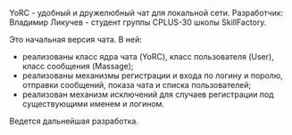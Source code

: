 YoRC - удобный и дружелюбный чат для локальной сети.
Разработчик: Владимир Ликучев - студент группы CPLUS-30 школы SkillFactory.

Это начальная версия чата. В ней:
- реализованы класс ядра чата (YoRC), класс пользователя (User), класс сообщения (Massage);
- реализованы механизмы регистрации и входа по логину и поролю, отправки сообщений, показа чата и списка пользователей;
- реализован механизм исключений для случаев регистрации под существующими именем и логином.

Ведется дальнейшая разработка.
